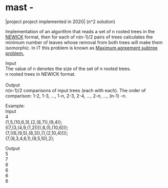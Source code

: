 # mast - 
|project project implemented in 2020| (n^2 solution)

Implementation of an algorithm that reads a set of n rooted trees in the [NEWICK](https://evolution.gs.washington.edu/phylip/newicktree.html "NEWICK") format, then for each of n(n-1)/2 pairs of trees calculates the minimum number of leaves whose removal from both trees will make them isomorphic.
In IT this problem is known as [Maximum agreement subtree problem.](https://en.wikipedia.org/wiki/Maximum_agreement_subtree_problem "Maximum agreement subtree problem.")

Input<br/>
The value of n denotes the size of the set of n rooted trees.<br/>
n rooted trees in NEWICK format.<br/><br/>
Output<br/>
n(n-1)/2 comparisons of input trees (each with each). The order of comparison: 1-2, 1-3, ..., 1-n, 2-3, 2-4, ..., 2-n, ..., (n-1) -n.<br/>

Example:<br/>
Input<br/>
4<br/>
(1,5,(10,6,3),(2,(8,7)),(9,4));<br/>
((7,(3,(4,9,(1,2)))),8,(5,(10,6)));<br/>
(7,((6,(9,5),(8,3)),(1,(2,10,4))));<br/>
(7,(8,3,4,6,1),(9,5,10),2);<br/>

Output<br/>
5<br/>
7<br/>
6<br/>
6<br/>
6<br/>
6<br/>
